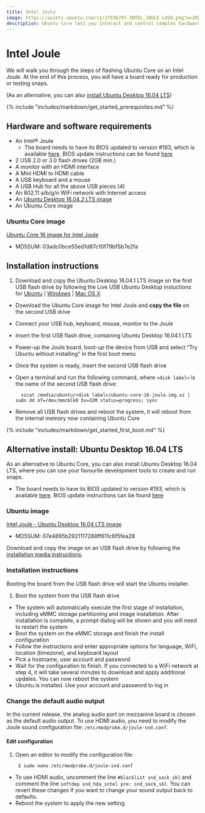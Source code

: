 ```yaml
---
title: Intel Joule
image: https://assets.ubuntu.com/v1/1f53b707-INTEL_JOULE-LOGO.png?w=200
description: Ubuntu Core lets you interact and control complex hardware and modules.
---
```

# Intel Joule

We will walk you through the steps of flashing Ubuntu Core on an Intel Joule. At the end of this process, you will have a board ready for production or testing snaps.

(As an alternative, you can also [install Ubuntu Desktop 16.04 LTS](#alternative-install:-ubuntu-desktop-16.04-lts))

{% include "includes/markdown/get_started_prerequisites.md" %}

## Hardware and software requirements

* An Intel® Joule
    * The board needs to have its BIOS updated to version #193, which is available
[here](https://downloadmirror.intel.com/26206/eng/joule-firmware-2017-02-19-193-public.zip). BIOS update instructions can be found [here](https://software.intel.com/en-us/flashing-the-bios-on-joule)
* 2 USB 2.0 or 3.0 flash drives (2GB min.)
* A monitor with an HDMI interface
* A Mini HDMI to HDMI cable
* A USB keyboard and a mouse
* A USB Hub for all the above USB pieces (4)
* An 802.11 a/b/g/n WiFi network with Internet access
* An [Ubuntu Desktop 16.04.2 LTS image](http://releases.ubuntu.com/16.04.2/ubuntu-16.04.2-desktop-amd64.iso)
* An Ubuntu Core image

### Ubuntu Core image

[Ubuntu Core 16 image for Intel Joule](http://cdimage.ubuntu.com/ubuntu-core/16/stable/20170323/ubuntu-core-16-joule.img.xz)

* MD5SUM: 03adc0bce55ed1d87c10f79bf5b7e2fa

## Installation instructions

1. Download and copy the Ubuntu Desktop 16.04.1 LTS image on the first USB flash drive by following the Live USB Ubuntu Desktop instuctions for [Ubuntu](https://www.ubuntu.com/download/desktop/create-a-usb-stick-on-ubuntu) | [Windows](https://www.ubuntu.com/download/desktop/create-a-usb-stick-on-windows) | [Mac OS X](https://www.ubuntu.com/download/desktop/create-a-usb-stick-on-mac-osx)
* Download the Ubuntu Core image for Intel Joule and **copy the file** on the second USB drive
* Connect your USB hub, keyboard, mouse, monitor to the Joule
* Insert the first USB flash drive, containing Ubuntu Desktop 16.04.1 LTS
* Power-up the Joule board, boot-up the device from USB and select “Try Ubuntu without installing” in the first boot menu
* Once the system is ready, insert the second USB flash drive
* Open a terminal and run the following command, where `<disk label>` is the name of the second USB flash drive:

        xzcat /media/ubuntu/<disk label>/ubuntu-core-16-joule.img.xz | sudo dd of=/dev/mmcblk0 bs=32M status=progress; sync

* Remove all USB flash drives and reboot the system, it will reboot from the internal memory now containing Ubuntu Core

{% include "includes/markdown/get_started_first_boot.md" %}

## Alternative install: Ubuntu Desktop 16.04 LTS

As an alternative to Ubuntu Core, you can also install Ubuntu Desktop 16.04 LTS, where you can use your favourite development tools to create and run snaps.

* The board needs to have its BIOS updated to version #193, which is available
[here](https://downloadmirror.intel.com/26206/eng/joule-firmware-2017-02-19-193-public.zip). BIOS update instructions can be found [here](https://software.intel.com/en-us/flashing-the-bios-on-joule)

### Ubuntu image

[Intel Joule - Ubuntu Desktop 16.04 LTS image](http://people.canonical.com/~platform/snappy/tuchuck/desktop-final/tuchuck-xenial-desktop-iso-20170317-0.iso)

* MD5SUM: 07e4895b2921117288ff611c6f5fea28

Download and copy the image on an USB flash drive by following the [installation media instructions](/core/get-started/installation-medias).

### Installation instructions

Booting the board from the USB flash drive will start the Ubuntu installer.

1. Boot the system from the USB flash drive
* The system will automatically execute the first stage of installation, including eMMC storage partitioning and image installation. After installation is complete, a prompt dialog will be shown and you will need to restart the system
* Boot the system on the eMMC storage and finish the install configuration
* Follow the instructions and enter appropriate options for language, WiFi, location (timezone), and keyboard layout
* Pick a hostname, user account and password
* Wait for the configuration to finish. If you connected to a WiFi network at step 4, it will take several minutes to download and apply additional updates. You can now reboot the system
* Ubuntu is installed. Use your account and password to log in

### Change the default audio output

In the current release, the analog audio port on mezzanine board is chosen as the default audio output. To use HDMI audio, you need to modify the Joule sound configuration file: `/etc/modprobe.d/joule-snd.conf`.

#### Edit configuration

1. Open an editor to modify the configuration file:

        $ sudo nano /etc/modprobe.d/joule-snd.conf

* To use HDMI audio, uncomment the line `#blacklist snd_sock_skl` and comment the line `softdep snd_hda_intel pre: snd_sock_skl`. You can revert these changes if you want to change your sound output back to defaults.
* Reboot the system to apply the new setting.
